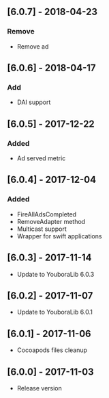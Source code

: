 ## [6.0.7] - 2018-04-23
### Remove
- Remove ad

## [6.0.6] - 2018-04-17
### Add
- DAI support

## [6.0.5] - 2017-12-22
### Added
- Ad served metric

## [6.0.4] - 2017-12-04
### Added
- FireAllAdsCompleted
- RemoveAdapter method
- Multicast support
- Wrapper for swift applications

## [6.0.3] - 2017-11-14
 - Update to YouboraLib 6.0.3
 
## [6.0.2] - 2017-11-07
- Update to YouboraLib 6.0.1
 
## [6.0.1] - 2017-11-06
- Cocoapods files cleanup

## [6.0.0] - 2017-11-03
- Release version
